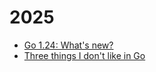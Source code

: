 # 2025

* [Go 1.24: What's new?](go-1-24-0/)
* [Three things I don't like in Go](three-things-i-dont-like/)
